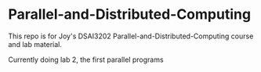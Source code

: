 # Parallel-and-Distributed-Computing
This repo is for Joy's DSAI3202 Parallel-and-Distributed-Computing course and lab material.

Currently doing lab 2, the first parallel programs